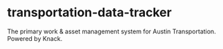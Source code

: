 # transportation-data-tracker
The primary work &amp; asset management system for Austin Transportation. Powered by Knack.
